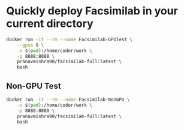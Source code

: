 # Quickly deploy Facsimilab in your current directory

```sh
docker run -it --rm --name Facsimilab-GPUTest \
    --gpus 0 \
    -v $(pwd):/home/coder/work \
    -p 8888:8888 \
    pranavmishra90/facsimilab-full:latest \
    bash
```

## Non-GPU Test

```sh
docker run -it --rm --name Facsimilab-NonGPU \
    -v $(pwd):/home/coder/work \
    -p 8888:8888 \
    pranavmishra90/facsimilab-full:latest \
    bash
```
